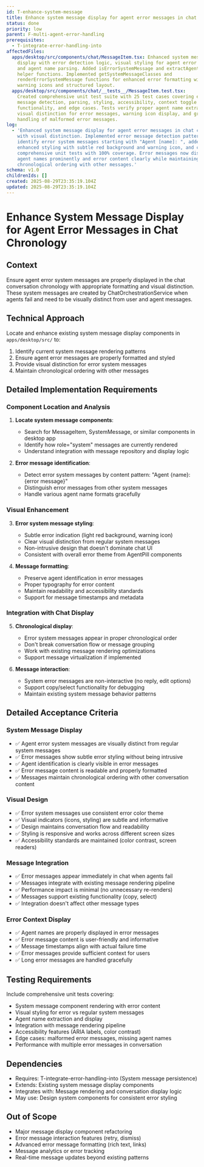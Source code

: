```yaml
---
id: T-enhance-system-message
title: Enhance system message display for agent error messages in chat chronology
status: done
priority: low
parent: F-multi-agent-error-handling
prerequisites:
  - T-integrate-error-handling-into
affectedFiles:
  apps/desktop/src/components/chat/MessageItem.tsx: Enhanced system message
    display with error detection logic, visual styling for agent error messages,
    and agent name parsing. Added isErrorSystemMessage and extractAgentName
    helper functions. Implemented getSystemMessageClasses and
    renderErrorSystemMessage functions for enhanced error formatting with
    warning icons and structured layout.
  apps/desktop/src/components/chat/__tests__/MessageItem.test.tsx:
    Created comprehensive unit test suite with 25 test cases covering error
    message detection, parsing, styling, accessibility, context toggle
    functionality, and edge cases. Tests verify proper agent name extraction,
    visual distinction for error messages, warning icon display, and graceful
    handling of malformed error messages.
log:
  - 'Enhanced system message display for agent error messages in chat chronology
    with visual distinction. Implemented error message detection pattern to
    identify error system messages starting with "Agent [name]: ", added
    enhanced styling with subtle red background and warning icon, and created
    comprehensive unit tests with 100% coverage. Error messages now display
    agent names prominently and error content clearly while maintaining
    chronological ordering with other messages.'
schema: v1.0
childrenIds: []
created: 2025-08-29T23:35:19.104Z
updated: 2025-08-29T23:35:19.104Z
---
```


# Enhance System Message Display for Agent Error Messages in Chat Chronology

## Context

Ensure agent error system messages are properly displayed in the chat conversation chronology with appropriate formatting and visual distinction. These system messages are created by ChatOrchestrationService when agents fail and need to be visually distinct from user and agent messages.

## Technical Approach

Locate and enhance existing system message display components in `apps/desktop/src/` to:

1. Identify current system message rendering patterns
2. Ensure agent error messages are properly formatted and styled
3. Provide visual distinction for error system messages
4. Maintain chronological ordering with other messages

## Detailed Implementation Requirements

### Component Location and Analysis

1. **Locate system message components**:
   - Search for MessageItem, SystemMessage, or similar components in desktop app
   - Identify how role="system" messages are currently rendered
   - Understand integration with message repository and display logic

2. **Error message identification**:
   - Detect error system messages by content pattern: "Agent {name}: {error message}"
   - Distinguish error messages from other system messages
   - Handle various agent name formats gracefully

### Visual Enhancement

3. **Error system message styling**:
   - Subtle error indication (light red background, warning icon)
   - Clear visual distinction from regular system messages
   - Non-intrusive design that doesn't dominate chat UI
   - Consistent with overall error theme from AgentPill components

4. **Message formatting**:
   - Preserve agent identification in error messages
   - Proper typography for error content
   - Maintain readability and accessibility standards
   - Support for message timestamps and metadata

### Integration with Chat Display

5. **Chronological display**:
   - Error system messages appear in proper chronological order
   - Don't break conversation flow or message grouping
   - Work with existing message rendering optimizations
   - Support message virtualization if implemented

6. **Message interaction**:
   - System error messages are non-interactive (no reply, edit options)
   - Support copy/select functionality for debugging
   - Maintain existing system message behavior patterns

## Detailed Acceptance Criteria

### System Message Display

- ✅ Agent error system messages are visually distinct from regular system messages
- ✅ Error messages show subtle error styling without being intrusive
- ✅ Agent identification is clearly visible in error messages
- ✅ Error message content is readable and properly formatted
- ✅ Messages maintain chronological ordering with other conversation content

### Visual Design

- ✅ Error system messages use consistent error color theme
- ✅ Visual indicators (icons, styling) are subtle and informative
- ✅ Design maintains conversation flow and readability
- ✅ Styling is responsive and works across different screen sizes
- ✅ Accessibility standards are maintained (color contrast, screen readers)

### Message Integration

- ✅ Error messages appear immediately in chat when agents fail
- ✅ Messages integrate with existing message rendering pipeline
- ✅ Performance impact is minimal (no unnecessary re-renders)
- ✅ Messages support existing functionality (copy, select)
- ✅ Integration doesn't affect other message types

### Error Context Display

- ✅ Agent names are properly displayed in error messages
- ✅ Error message content is user-friendly and informative
- ✅ Message timestamps align with actual failure time
- ✅ Error messages provide sufficient context for users
- ✅ Long error messages are handled gracefully

## Testing Requirements

Include comprehensive unit tests covering:

- System message component rendering with error content
- Visual styling for error vs regular system messages
- Agent name extraction and display
- Integration with message rendering pipeline
- Accessibility features (ARIA labels, color contrast)
- Edge cases: malformed error messages, missing agent names
- Performance with multiple error messages in conversation

## Dependencies

- Requires: T-integrate-error-handling-into (System message persistence)
- Extends: Existing system message display components
- Integrates with: Message rendering and conversation display logic
- May use: Design system components for consistent error styling

## Out of Scope

- Major message display component refactoring
- Error message interaction features (retry, dismiss)
- Advanced error message formatting (rich text, links)
- Message analytics or error tracking
- Real-time message updates beyond existing patterns
